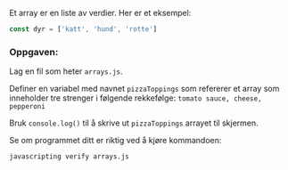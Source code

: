 Et array er en liste av verdier. Her er et eksempel:

```js
const dyr = ['katt', 'hund', 'rotte']
```

### Oppgaven:

Lag en fil som heter `arrays.js`.

Definer en variabel med navnet `pizzaToppings` som refererer et array som inneholder tre strenger i følgende rekkefølge: `tomato sauce, cheese, pepperoni`

Bruk `console.log()` til å skrive ut `pizzaToppings` arrayet til skjermen.

Se om programmet ditt er riktig ved å kjøre kommandoen:

```bash
javascripting verify arrays.js
```
